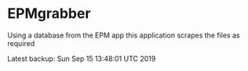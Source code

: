 # EPMgrabber
Using a database from the EPM app this application scrapes the files as required


Latest backup: Sun Sep 15 13:48:01 UTC 2019

